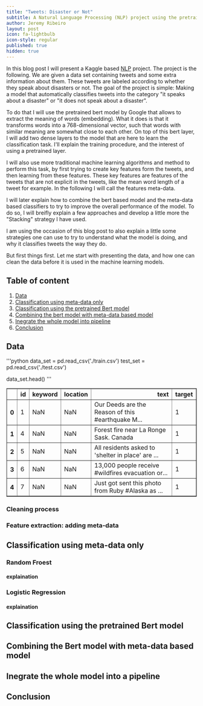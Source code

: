 ```yaml
---
title: "Tweets: Disaster or Not"
subtitle: A Natural Language Processing (NLP) project using the pretrained bert model
author: Jeremy Ribeiro
layout: post
icon: fa-lightbulb
icon-style: regular
published: true
hidden: true
---
```


In this blog post I will present a Kaggle based [NLP](https://www.wikiwand.com/en/Natural_language_processing)
project. The project is the following.
We are given a data set containing tweets and some extra information about them. These tweets 
are labeled according to whether they speak about disasters or not. The goal of the project is simple: Making a 
model that automatically classifies tweets into the category "it speaks about a disaster" or 
"it does not speak about a disaster".

To do that I will use the pretrained bert model by Google that allows to extract the meaning of words (embedding).
What it does is that it transforms words into a 768-dimensional vector, such that words with similar 
meaning are somewhat close to each other. On top of this bert layer, I will add two dense layers to the model
that are here to learn the classification task. I'll explain the training procedure, and the interest of using 
a pretrained layer.

I will also use more traditional machine learning algorithms and method to perform this task, by first 
trying to create key features form the tweets, and then learning from these features. These key features 
are features of the tweets that are not explicit in the tweets, like the mean word length of a tweet for 
example. In the following I will call the features meta-data.

I will later explain how to combine the bert based model and the meta-data based classifiers to try to improve 
the overall performance of the model. To do so, I will breifly explain a few approaches and 
develop a little more the "Stacking" strategy I have used.

I am using the occasion of this blog post to also explain a little some strategies one can use 
to try to understand what the model is doing, and why it classifies tweets the way they do.

But first things first. Let me start with presenting the data, and how one can clean the data
before it is used in the machine learning models.

## Table of content
1. [Data](#Data)
2. [Classification using meta-data only](#meta-data_clf)
3. [Classification using the pretrained Bert model](#Bert)
4. [Combining the bert model with meta-data based model](#Combine)
5. [Inegrate the whole model into pipeline](#Pipeline)
6. [Conclusion](#Conclusion)


## Data <a name='Data'></a>

'''python
data_set = pd.read_csv('./train.csv')
test_set = pd.read_csv('./test.csv')

data_set.head()
'''

<table class="dataframe" border="1">
  <thead>
    <tr style="text-align: right;">
      <th></th>
      <th>id</th>
      <th>keyword</th>
      <th>location</th>
      <th>text</th>
      <th>target</th>
    </tr>
  </thead>
  <tbody>
    <tr>
      <th>0</th>
      <td>1</td>
      <td>NaN</td>
      <td>NaN</td>
      <td>Our Deeds are the Reason of this #earthquake M...</td>
      <td>1</td>
    </tr>
    <tr>
      <th>1</th>
      <td>4</td>
      <td>NaN</td>
      <td>NaN</td>
      <td>Forest fire near La Ronge Sask. Canada</td>
      <td>1</td>
    </tr>
    <tr>
      <th>2</th>
      <td>5</td>
      <td>NaN</td>
      <td>NaN</td>
      <td>All residents asked to 'shelter in place' are ...</td>
      <td>1</td>
    </tr>
    <tr>
      <th>3</th>
      <td>6</td>
      <td>NaN</td>
      <td>NaN</td>
      <td>13,000 people receive #wildfires evacuation or...</td>
      <td>1</td>
    </tr>
    <tr>
      <th>4</th>
      <td>7</td>
      <td>NaN</td>
      <td>NaN</td>
      <td>Just got sent this photo from Ruby #Alaska as ...</td>
      <td>1</td>
    </tr>
  </tbody>
</table>

### Cleaning process

### Feature extraction: adding meta-data

## Classification using meta-data only <a name='meta-data_clf'></a>

### Random Froest

#### explaination

### Logistic Regression

#### explaination

## Classification using the pretrained Bert model  <a name='Bert'></a>

## Combining the Bert model with meta-data based model <a name='Combine'></a>

## Inegrate the whole model into a pipeline <a name='Pipeline'></a>

## Conclusion <a name='Conclusion'></a>
